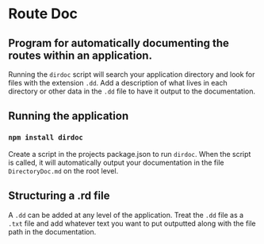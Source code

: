 # Route Doc

## Program for automatically documenting the routes within an application.

Running the `dirdoc` script will search your application directory and look for files with the extension `.dd`. Add a description of what lives in each directory or other data in the `.dd` file to have it output to the documentation.

## Running the application

### `npm install dirdoc`

Create a script in the projects package.json to run `dirdoc`. When the script is called, it will automatically output your documentation in the file `DirectoryDoc.md` on the root level.

## Structuring a .rd file

A `.dd` can be added at any level of the application. Treat the `.dd` file as a `.txt` file and add whatever text you want to put outputted along with the file path in the documentation.
